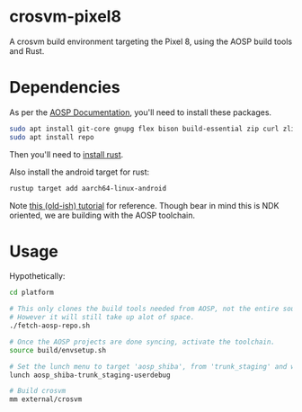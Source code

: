 # crosvm-pixel8
A crosvm build environment targeting the Pixel 8, using the AOSP build tools and Rust.

# Dependencies
As per the [AOSP Documentation](https://source.android.com/docs/setup/start/requirements), you'll need to install these packages.
```sh
sudo apt install git-core gnupg flex bison build-essential zip curl zlib1g-dev libc6-dev-i386 libncurses5 x11proto-core-dev libx11-dev lib32z1-dev libgl1-mesa-dev libxml2-utils xsltproc unzip fontconfig
sudo apt install repo
```

Then you'll need to [install rust](http://rustup.rs).

Also install the android target for rust:
```sh
rustup target add aarch64-linux-android
```
Note [this (old-ish) tutorial](https://mozilla.github.io/firefox-browser-architecture/experiments/2017-09-21-rust-on-android.html) for reference.
Though bear in mind this is NDK oriented, we are building with the AOSP toolchain.

# Usage
Hypothetically:
```sh
cd platform

# This only clones the build tools needed from AOSP, not the entire source tree.
# However it will still take up alot of space.
./fetch-aosp-repo.sh

# Once the AOSP projects are done syncing, activate the toolchain.
source build/envsetup.sh

# Set the lunch menu to target 'aosp_shiba', from 'trunk_staging' and with 'userdebug' build mode. 
lunch aosp_shiba-trunk_staging-userdebug

# Build crosvm
mm external/crosvm
```
